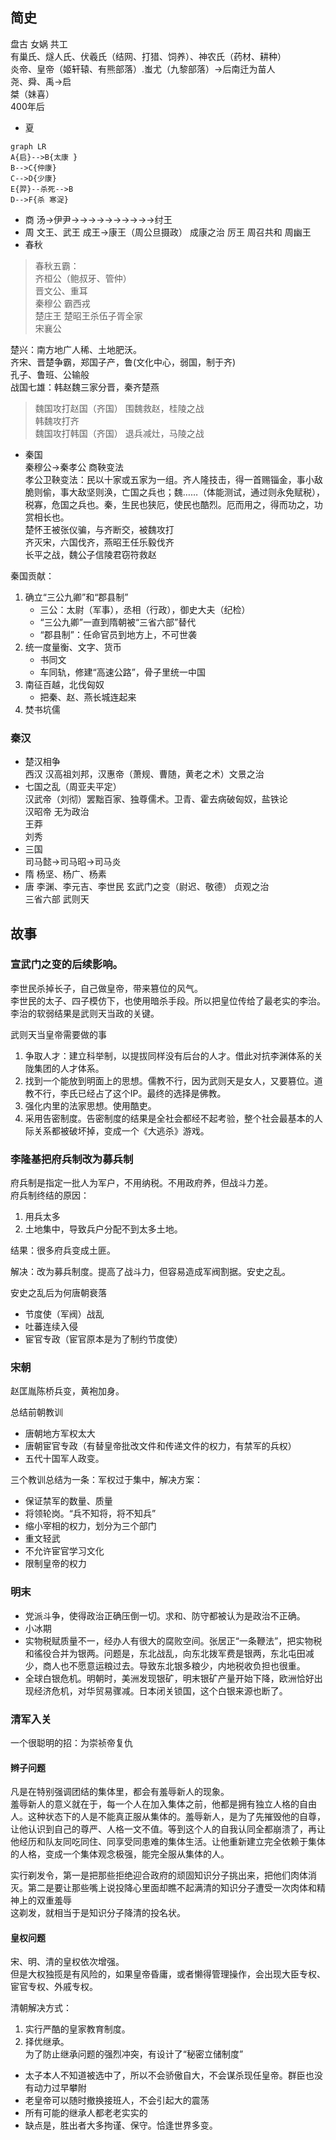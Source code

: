 ## 简史
盘古 女娲 共工  
有巢氏、燧人氏、伏羲氏（结网、打猎、饲养）、神农氏（药材、耕种）  
炎帝、皇帝（姬轩辕、有熊部落）.蚩尤（九黎部落）→后南迁为苗人  
尧、舜、禹→启  
桀（妹喜）  
400年后  

- 夏

```mermaid
graph LR
A{启}-->B{太康 }
B-->C{仲康}  
C-->D{少康}
E{羿}--杀死-->B
D-->F{杀 寒浞}
```

- 商  汤→伊尹→→→→→→→→→→纣王
- 周  文王、武王 成王→康王（周公旦摄政）    成康之治
 厉王                                                周召共和
周幽王
- 春秋


>春秋五霸：  
齐桓公（鲍叔牙、管仲）  
晋文公、重耳  
秦穆公    霸西戎  
楚庄王    楚昭王杀伍子胥全家  
宋襄公  

楚兴：南方地广人稀、土地肥沃。  
齐宋、晋楚争霸，郑国子产，鲁(文化中心，弱国，制于齐)  
孔子、鲁班、公输般  
战国七雄：韩赵魏三家分晋，秦齐楚燕  

>魏国攻打赵国（齐国）  围魏救赵，桂陵之战  
韩魏攻打齐  
魏国攻打韩国（齐国）  退兵减灶，马陵之战  

- 秦国  
秦穆公→秦孝公   商鞅变法  
孝公卫鞅变法：民以十家或五家为一组。齐人隆技击，得一首赐锱金，事小敌脆则偷，事大敌坚则涣，亡国之兵也；魏……（体能测试，通过则永免赋税），税寡，危国之兵也。秦，生民也狭厄，使民也酷烈。厄而用之，得而功之，功赏相长也。  
楚怀王被张仪骗，与齐断交，被魏攻打  
齐灭宋，六国伐齐，燕昭王任乐毅伐齐  
长平之战，魏公子信陵君窃符救赵  

秦国贡献：
1. 确立“三公九卿”和“郡县制”
    - 三公：太尉（军事），丞相（行政），御史大夫（纪检）
    - “三公九卿”一直到隋朝被“三省六部”替代
    - “郡县制”：任命官员到地方上，不可世袭
2. 统一度量衡、文字、货币  
    - 书同文
    - 车同轨，修建“高速公路”，骨子里统一中国
3. 南征百越，北伐匈奴
    - 把秦、赵、燕长城连起来
4. 焚书坑儒



### 秦汉
- 楚汉相争  
西汉    汉高祖刘邦，汉惠帝（萧规、曹随，黄老之术）文景之治
- 七国之乱（周亚夫平定）  
汉武帝（刘彻）罢黜百家、独尊儒术。卫青、霍去病破匈奴，盐铁论  
汉昭帝    无为政治  
王莽  
刘秀  
- 三国  
司马懿→司马昭→司马炎  
- 隋    杨坚、杨广、杨素  
- 唐    李渊、李元吉、李世民  玄武门之变（尉迟、敬德）    贞观之治  
三省六部    武则天  


## 故事
### 宣武门之变的后续影响。  

李世民杀掉长子，自己做皇帝，带来篡位的风气。  
李世民的太子、四子模仿下，也使用暗杀手段。所以把皇位传给了最老实的李治。  
李治的软弱结果是武则天当政的关键。  

武则天当皇帝需要做的事
1. 争取人才：建立科举制，以提拔同样没有后台的人才。借此对抗李渊体系的关陇集团的人才体系。
2. 找到一个能放到明面上的思想。儒教不行，因为武则天是女人，又要篡位。道教不行，李氏已经占了这个IP。最终的选择是佛教。
3. 强化内里的法家思想。使用酷吏。
4. 采用告密制度。告密制度的结果是全社会都经不起考验，整个社会最基本的人际关系都被破坏掉，变成一个《大逃杀》游戏。


### 李隆基把府兵制改为募兵制
府兵制是指定一批人为军户，不用纳税。不用政府养，但战斗力差。  
府兵制终结的原因：
1. 用兵太多
2. 土地集中，导致兵户分配不到太多土地。

结果：很多府兵变成土匪。  

解决：改为募兵制度。提高了战斗力，但容易造成军阀割据。安史之乱。  


安史之乱后为何唐朝衰落
- 节度使（军阀）战乱
- 吐蕃连续入侵
- 宦官专政（宦官原本是为了制约节度使）

### 宋朝
赵匡胤陈桥兵变，黄袍加身。  

总结前朝教训
- 唐朝地方军权太大
- 唐朝宦官专政（有替皇帝批改文件和传递文件的权力，有禁军的兵权）
- 五代十国军人政变。

三个教训总结为一条：军权过于集中，解决方案：
- 保证禁军的数量、质量
- 将领轮岗。“兵不知将，将不知兵”
- 缩小宰相的权力，划分为三个部门
- 重文轻武
- 不允许宦官学习文化
- 限制皇帝的权力

### 明末
- 党派斗争，使得政治正确压倒一切。求和、防守都被认为是政治不正确。
- 小冰期
- 实物税赋质量不一，经办人有很大的腐败空间。张居正“一条鞭法”，把实物税和徭役合并为银两。问题是，东北战乱，向东北拨军费是银两，东北屯田减少，商人也不愿意运粮过去。导致东北银多粮少，内地税收负担也很重。
- 全球白银危机。明朝时，美洲发现银矿，明末银矿产量开始下降，欧洲恰好出现经济危机，对华贸易骤减。日本闭关锁国，这个白银来源也断了。

### 清军入关
一个很聪明的招：为崇祯帝复仇

#### 辫子问题
凡是在特别强调团结的集体里，都会有羞辱新人的现象。  
羞辱新人的意义就在于，每一个人在加入集体之前，他都是拥有独立人格的自由人。这种状态下的人是不能真正服从集体的。羞辱新人，是为了先摧毁他的自尊，让他认识到自己的尊严、人格一文不值。等到这个人的自我认同全都崩溃了，再让他经历和队友同吃同住、同享受同患难的集体生活。让他重新建立完全依赖于集体的人格，变成一个集体观念极强，能完全服从集体的人。

实行剃发令，第一是把那些拒绝迎合政府的顽固知识分子挑出来，把他们肉体消灭。第二是要让那些嘴上说投降心里面却瞧不起满清的知识分子遭受一次肉体和精神上的双重羞辱  
这剃发，就相当于是知识分子降清的投名状。
#### 皇权问题
宋、明、清的皇权依次增强。  
但是大权独揽是有风险的，如果皇帝昏庸，或者懒得管理操作，会出现大臣专权、宦官专权、外戚专权。  

清朝解决方式：
1. 实行严酷的皇家教育制度。
2. 择优继承。  
    为了防止继承问题的强烈冲突，有设计了“秘密立储制度”  
  - 太子本人不知道被选中了，所以不会骄傲自大，不会谋杀现任皇帝。群臣也没有动力过早攀附
  - 老皇帝可以随时撤换接班人，不会引起大的震荡
  - 所有可能的继承人都老老实实的
  - 缺点是，胜出者大多拘谨、保守。恰逢世界多变。
